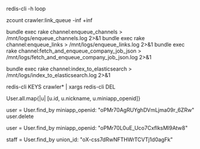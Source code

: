 

redis-cli -h loop

zcount crawler:link_queue -inf +inf


bundle exec rake channel:enqueue_channels > /mnt/logs/enqueue_channels.log 2>&1
bundle exec rake channel:enqueue_links > /mnt/logs/enqueue_links.log 2>&1
bundle exec rake channel:fetch_and_enqueue_company_job_json > /mnt/logs/fetch_and_enqueue_company_job_json.log 2>&1


bundle exec rake channel:index_to_elasticsearch > /mnt/logs/index_to_elasticsearch.log 2>&1



redis-cli KEYS crawler* | xargs redis-cli DEL


User.all.map{|u| [u.id, u.nickname, u.miniapp_openid]}


user = User.find_by miniapp_openid: "oPMr70AgRUYghDVmLjma09r_6ZRw"
user.delete

user = User.find_by miniapp_openid: "oPMr70L0uE_Uco7CxflksMl9Atw8"




staff = User.find_by union_id: "oX-css7dRwNFTHWrTCVTj1d0agFk"